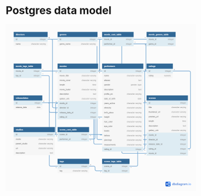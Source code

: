 # Postgres data model
![postgres](https://github.com/nsfwapp/Data_Models/blob/main/postgres/postgres.png)
